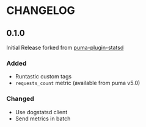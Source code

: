 # CHANGELOG

## 0.1.0
Initial Release forked from [puma-plugin-statsd](https://github.com/yob/puma-plugin-statsd/releases/tag/v1.0.0)

### Added
- Runtastic custom tags
- `requests_count` metric (available from puma v5.0)

### Changed
- Use dogstatsd client
- Send metrics in batch 
